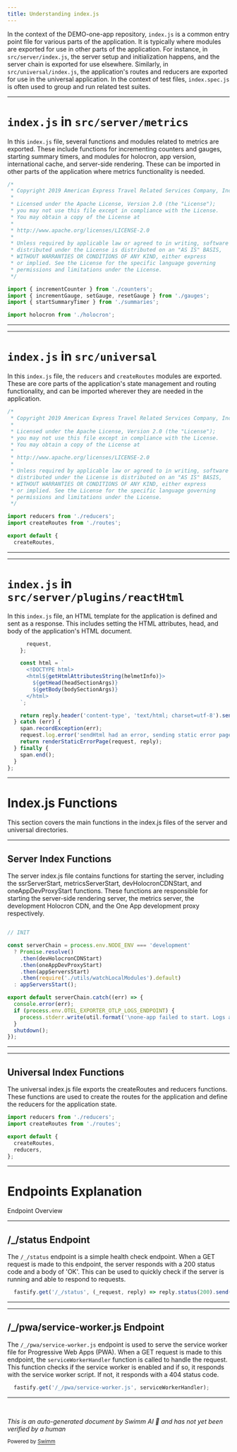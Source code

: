 ```yaml
---
title: Understanding index.js
---
```

In the context of the DEMO-one-app repository, `index.js` is a common entry point file for various parts of the application. It is typically where modules are exported for use in other parts of the application. For instance, in `src/server/index.js`, the server setup and initialization happens, and the server chain is exported for use elsewhere. Similarly, in `src/universal/index.js`, the application's routes and reducers are exported for use in the universal application. In the context of test files, `index.spec.js` is often used to group and run related test suites.

<SwmSnippet path="/src/server/metrics/index.js" line="1">

---

# `index.js` in `src/server/metrics`

In this `index.js` file, several functions and modules related to metrics are exported. These include functions for incrementing counters and gauges, starting summary timers, and modules for holocron, app version, international cache, and server-side rendering. These can be imported in other parts of the application where metrics functionality is needed.

```javascript
/*
 * Copyright 2019 American Express Travel Related Services Company, Inc.
 *
 * Licensed under the Apache License, Version 2.0 (the "License");
 * you may not use this file except in compliance with the License.
 * You may obtain a copy of the License at
 *
 * http://www.apache.org/licenses/LICENSE-2.0
 *
 * Unless required by applicable law or agreed to in writing, software
 * distributed under the License is distributed on an "AS IS" BASIS,
 * WITHOUT WARRANTIES OR CONDITIONS OF ANY KIND, either express
 * or implied. See the License for the specific language governing
 * permissions and limitations under the License.
 */

import { incrementCounter } from './counters';
import { incrementGauge, setGauge, resetGauge } from './gauges';
import { startSummaryTimer } from './summaries';

import holocron from './holocron';
```

---

</SwmSnippet>

<SwmSnippet path="/src/universal/index.js" line="1">

---

# `index.js` in `src/universal`

In this `index.js` file, the `reducers` and `createRoutes` modules are exported. These are core parts of the application's state management and routing functionality, and can be imported wherever they are needed in the application.

```javascript
/*
 * Copyright 2019 American Express Travel Related Services Company, Inc.
 *
 * Licensed under the Apache License, Version 2.0 (the "License");
 * you may not use this file except in compliance with the License.
 * You may obtain a copy of the License at
 *
 * http://www.apache.org/licenses/LICENSE-2.0
 *
 * Unless required by applicable law or agreed to in writing, software
 * distributed under the License is distributed on an "AS IS" BASIS,
 * WITHOUT WARRANTIES OR CONDITIONS OF ANY KIND, either express
 * or implied. See the License for the specific language governing
 * permissions and limitations under the License.
 */

import reducers from './reducers';
import createRoutes from './routes';

export default {
  createRoutes,
```

---

</SwmSnippet>

<SwmSnippet path="/src/server/plugins/reactHtml/index.jsx" line="447">

---

# `index.js` in `src/server/plugins/reactHtml`

In this `index.js` file, an HTML template for the application is defined and sent as a response. This includes setting the HTML attributes, head, and body of the application's HTML document.

```javascript
      request,
    };

    const html = `
      <!DOCTYPE html>
      <html${getHtmlAttributesString(helmetInfo)}>
        ${getHead(headSectionArgs)}
        ${getBody(bodySectionArgs)}
      </html>
    `;

    return reply.header('content-type', 'text/html; charset=utf-8').send(html);
  } catch (err) {
    span.recordException(err);
    request.log.error('sendHtml had an error, sending static error page', err);
    return renderStaticErrorPage(request, reply);
  } finally {
    span.end();
  }
};
```

---

</SwmSnippet>

# Index.js Functions

This section covers the main functions in the index.js files of the server and universal directories.

<SwmSnippet path="/src/server/index.js" line="147">

---

## Server Index Functions

The server index.js file contains functions for starting the server, including the ssrServerStart, metricsServerStart, devHolocronCDNStart, and oneAppDevProxyStart functions. These functions are responsible for starting the server-side rendering server, the metrics server, the development Holocron CDN, and the One App development proxy respectively.

```javascript

// INIT

const serverChain = process.env.NODE_ENV === 'development'
  ? Promise.resolve()
    .then(devHolocronCDNStart)
    .then(oneAppDevProxyStart)
    .then(appServersStart)
    .then(require('./utils/watchLocalModules').default)
  : appServersStart();

export default serverChain.catch((err) => {
  console.error(err);
  if (process.env.OTEL_EXPORTER_OTLP_LOGS_ENDPOINT) {
    process.stderr.write(util.format('\none-app failed to start. Logs are being sent to OTel via gRPC at %s\n\n%s', process.env.OTEL_EXPORTER_OTLP_LOGS_ENDPOINT, err.stack));
  }
  shutdown();
});
```

---

</SwmSnippet>

<SwmSnippet path="/src/universal/index.js" line="17">

---

## Universal Index Functions

The universal index.js file exports the createRoutes and reducers functions. These functions are used to create the routes for the application and define the reducers for the application state.

```javascript
import reducers from './reducers';
import createRoutes from './routes';

export default {
  createRoutes,
  reducers,
};
```

---

</SwmSnippet>

# Endpoints Explanation

Endpoint Overview

<SwmSnippet path="/src/server/ssrServer.js" line="100">

---

## /\_/status Endpoint

The `/_/status` endpoint is a simple health check endpoint. When a GET request is made to this endpoint, the server responds with a 200 status code and a body of 'OK'. This can be used to quickly check if the server is running and able to respond to requests.

```javascript
  fastify.get('/_/status', (_request, reply) => reply.status(200).send('OK'));
```

---

</SwmSnippet>

<SwmSnippet path="/src/server/ssrServer.js" line="101">

---

## /\_/pwa/service-worker.js Endpoint

The `/_/pwa/service-worker.js` endpoint is used to serve the service worker file for Progressive Web Apps (PWA). When a GET request is made to this endpoint, the `serviceWorkerHandler` function is called to handle the request. This function checks if the service worker is enabled and if so, it responds with the service worker script. If not, it responds with a 404 status code.

```javascript
  fastify.get('/_/pwa/service-worker.js', serviceWorkerHandler);
```

---

</SwmSnippet>

&nbsp;

*This is an auto-generated document by Swimm AI 🌊 and has not yet been verified by a human*

<SwmMeta version="3.0.0" repo-id="Z2l0aHViJTNBJTNBREVNTy1vbmUtYXBwJTNBJTNBZ2lsYWRuYXZvdA==" repo-name="DEMO-one-app" doc-type="overview"><sup>Powered by [Swimm](/)</sup></SwmMeta>
